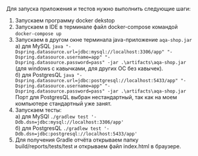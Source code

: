 Для запуска приложения и тестов нужно выполнить следующие шаги:  
1. Запускаем программу docker dekstop   
2. Запускаем в IDE в терминале файл docker-compose командой `docker-compose up`  
3. Запускаем в другом окне терминала java-приложение `aqa-shop.jar`  
а) для  MySQL `java "-Dspring.datasource.url=jdbc:mysql://localhost:3306/app" "-Dspring.datasource.username=app" "-Dspring.datasource.password=pass" -jar .\artifacts\aqa-shop.jar`  
   (для windows с кавычками, для других ОС без кавычек).    
б) для PostgresQL `java "-Dspring.datasource.url=jdbc:postgresql://localhost:5433/app" "-Dspring.datasource.username=app" "-Dspring.datasource.password=pass" -jar .\artifacts\aqa-shop.jar`  
   Порт для PostgresQL выбран нестандартный, так как на моем компьютере стандартный уже занят.  
4. Запускаем тесты:  
а)  для MySQl `./gradlew test '-Ddb.dsn=jdbc:mysql://localhost:3306/app'`   
б) для PostgresQL `./gradlew test '-Ddb.dsn=jdbc:postgresql://localhost:5433/app'`  
5. Для получения Gradle отчёта открываем папку build/reports/tests/test и открываем файл index.html в браузере.


